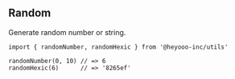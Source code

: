 ## Random

Generate random number or string.

```
import { randomNumber, randomHexic } from '@heyooo-inc/utils'

randomNumber(0, 10) // => 6
randomHexic(6)      // => '8265ef'
```

